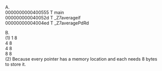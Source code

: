 A.  
0000000000400555 T main  
000000000040052d T _Z7averageif  
00000000004004ed T _Z7averagePdRd  

B.  
(1) 1 8  
    4 8  
    4 8  
    8 8  
(2) Because every pointer has a memory location and each needs 8 bytes to store it.
